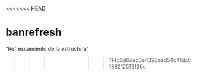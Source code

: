 <<<<<<< HEAD

# banrefresh
"Refrescamiento de la estructura"
>>>>>>> 114d6d6dec6e4398aed54c41dc0188212513136c
